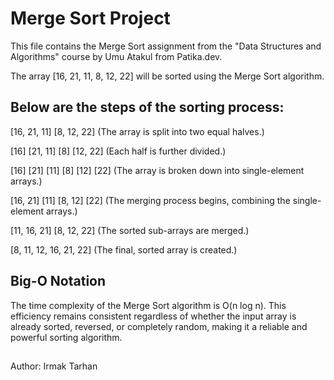 # Merge Sort Project

This file contains the Merge Sort assignment from the "Data Structures and Algorithms" course by Umu Atakul from Patika.dev.

The array [16, 21, 11, 8, 12, 22] will be sorted using the Merge Sort algorithm.

## Below are the steps of the sorting process:

[16, 21, 11] [8, 12, 22] (The array is split into two equal halves.)

[16] [21, 11] [8] [12, 22] (Each half is further divided.)

[16] [21] [11] [8] [12] [22] (The array is broken down into single-element arrays.)

[16, 21] [11] [8, 12] [22] (The merging process begins, combining the single-element arrays.)

[11, 16, 21] [8, 12, 22] (The sorted sub-arrays are merged.)

[8, 11, 12, 16, 21, 22] (The final, sorted array is created.)

## Big-O Notation
The time complexity of the Merge Sort algorithm is O(n log n). This efficiency remains consistent regardless of whether the input array is already sorted, reversed, or completely random, making it a reliable and powerful sorting algorithm.

##
Author: Irmak Tarhan

